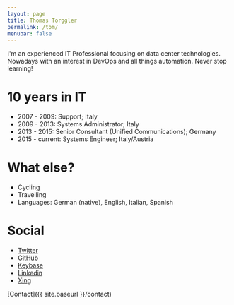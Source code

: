 ```yaml
---
layout: page
title: Thomas Torggler
permalink: /tom/
menubar: false
---
```


I'm an experienced IT Professional focusing on data center technologies. Nowadays with an interest in DevOps and all things automation. Never stop learning! 

# 10 years in IT
- 2007 - 2009: Support; Italy
- 2009 - 2013: Systems Administrator; Italy
- 2013 - 2015: Senior Consultant (Unified Communications); Germany
- 2015 - current: Systems Engineer; Italy/Austria

# What else?
- Cycling
- Travelling
- Languages: German (native), English, Italian, Spanish

# Social
- [Twitter](https://twitter.com/torggler)
- [GitHub](https://github.com/tomtorggler)
- [Keybase](https://keybase.io/tomt)
- [Linkedin](https://it.linkedin.com/in/thomastorggler)
- [Xing](https://www.xing.com/profile/Thomas_Torggler)

[Contact]({{ site.baseurl }}/contact)
